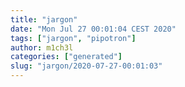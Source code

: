 ```yaml
---
title: "jargon"
date: "Mon Jul 27 00:01:04 CEST 2020"
tags: ["jargon", "pipotron"]
author: m1ch3l
categories: ["generated"]
slug: "jargon/2020-07-27-00:01:03"
---
```



